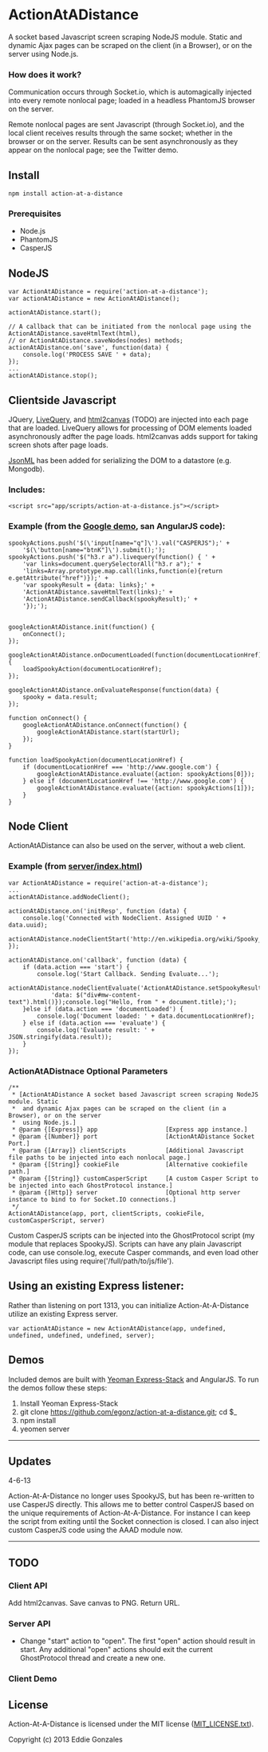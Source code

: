 # ActionAtADistance

A socket based Javascript screen scraping NodeJS module. Static and dynamic Ajax pages can be scraped on the client (in a Browser), or on the server using Node.js.

### How does it work?

Communication occurs through Socket.io, which is automagically injected into every remote nonlocal page; loaded in a headless PhantomJS browser on the server.

Remote nonlocal pages are sent Javascript (through Socket.io), and the local client receives results through the same socket; whether in the browser or on the server. Results can be sent asynchronously as they appear on the nonlocal page; see the Twitter demo.


## Install

    npm install action-at-a-distance

### Prerequisites

* Node.js
* PhantomJS
* CasperJS

## NodeJS

	var ActionAtADistance = require('action-at-a-distance');
    var actionAtADistance = new ActionAtADistance();

    actionAtADistance.start();

    // A callback that can be initiated from the nonlocal page using the ActionAtADistance.saveHtmlText(html), 
    // or ActionAtADistance.saveNodes(nodes) methods;
    actionAtADistance.on('save', function(data) {
        console.log('PROCESS SAVE ' + data);
    });
    ...
    actionAtADistance.stop();


## Clientside Javascript

JQuery, [LiveQuery](https://github.com/brandonaaron/livequery), and [html2canvas](http://html2canvas.hertzen.com/) (TODO) are injected into each page that are loaded. LiveQuery allows for processing of DOM elements loaded asynchronously adfter the page loads. html2canvas adds support for taking screen shots after page loads.

[JsonML](https://github.com/mckamey/jsonml/) has been added for serializing the DOM to a datastore (e.g. Mongodb).

### Includes:

    <script src="app/scripts/action-at-a-distance.js"></script>

### Example (from the [Google demo](https://github.com/egonz/action-at-a-distance/blob/master/app/scripts/controllers/spooky/spookyGoogle.js), san AngularJS code):

    spookyActions.push('$(\'input[name="q"]\').val("CASPERJS");' +
        '$(\'button[name="btnK"]\').submit();');
    spookyActions.push('$("h3.r a").livequery(function() { ' +
        'var links=document.querySelectorAll("h3.r a");' +
        'links=Array.prototype.map.call(links,function(e){return e.getAttribute("href")});' +
        'var spookyResult = {data: links};' +
        'ActionAtADistance.saveHtmlText(links);' +
        'ActionAtADistance.sendCallback(spookyResult);' +
        '});');


    googleActionAtADistance.init(function() {
        onConnect();
    });

    googleActionAtADistance.onDocumentLoaded(function(documentLocationHref) {
        loadSpookyAction(documentLocationHref);
    });

    googleActionAtADistance.onEvaluateResponse(function(data) {
        spooky = data.result;
    });

    function onConnect() {
        googleActionAtADistance.onConnect(function() {
            googleActionAtADistance.start(startUrl);
        });
    }

    function loadSpookyAction(documentLocationHref) {
        if (documentLocationHref === 'http://www.google.com') {
            googleActionAtADistance.evaluate({action: spookyActions[0]});
        } else if (documentLocationHref !== 'http://www.google.com') {
            googleActionAtADistance.evaluate({action: spookyActions[1]});
        }
    }


## Node Client

ActionAtADistance can also be used on the server, without a web client.

### Example (from [server/index.html](https://github.com/egonz/action-at-a-distance/blob/master/server/index.js))

    var ActionAtADistance = require('action-at-a-distance');
    ...
    actionAtADistance.addNodeClient();

    actionAtADistance.on('initResp', function (data) {
        console.log('Connected with NodeClient. Assigned UUID ' + data.uuid);
        actionAtADistance.nodeClientStart('http://en.wikipedia.org/wiki/Spooky_the_Tuff_Little_Ghost');
    });

    actionAtADistance.on('callback', function (data) {
        if (data.action === 'start') {
            console.log('Start Callback. Sending Evaluate...');
            actionAtADistance.nodeClientEvaluate('ActionAtADistance.setSpookyResult({'+
                'data: $("div#mw-content-text").html()});console.log("Hello, from " + document.title);');
        }else if (data.action === 'documentLoaded') {
            console.log('Document loaded: ' + data.documentLocationHref);
        } else if (data.action === 'evaluate') {
            console.log('Evaluate result: ' + JSON.stringify(data.result));
        }
    });

### ActionAtADistnace Optional Parameters

    /**
     * [ActionAtADistance A socket based Javascript screen scraping NodeJS module. Static 
     *  and dynamic Ajax pages can be scraped on the client (in a Browser), or on the server 
     *  using Node.js.]
     * @param {[Express]} app                   [Express app instance.]
     * @param {[Number]} port                   [ActionAtADistance Socket Port.]
     * @param {[Array]} clientScripts           [Additional Javascript file paths to be injected into each nonlocal page.]
     * @param {[String]} cookieFile             [Alternative cookiefile path.]
     * @param {[String]} customCasperScript     [A custom Casper Script to be injected into each GhostProtocol instance.]
     * @param {[Http]} server                   [Optional http server instance to bind to for Socket.IO connections.]
     */
    ActionAtADistance(app, port, clientScripts, cookieFile, customCasperScript, server)

Custom CasperJS scripts can be injected into the GhostProtocol script (my module that replaces SpookyJS). Scripts
can have any plain Javascript code, can use console.log, execute Casper commands, and even load other Javascript
files using require('/full/path/to/js/file').

## Using an existing Express listener:

Rather than listening on port 1313, you can initialize Action-At-A-Distance utilize
an existing Express server.

    var actionAtADistance = new ActionAtADistance(app, undefined, undefined, undefined, undefined, server);

## Demos

Included demos are built with [Yeoman Express-Stack](https://github.com/yeoman/yeoman/tree/express-stack) and AngularJS. To
run the demos follow these steps:

1. Install Yeoman Express-Stack
2. git clone https://github.com/egonz/action-at-a-distance.git; cd $_
2. npm install
3. yeomen server

----

## Updates

4-6-13

Action-At-A-Distance no longer uses SpookyJS, but has been re-written to use CasperJS directly.
This allows me to better control CasperJS based on the unique requirements of Action-At-A-Distance. 
For instance I can keep the script from exiting until the Socket connection is closed. I can also 
inject custom CasperJS code using the AAAD module now.

----

## TODO

### Client API

Add html2canvas. Save canvas to PNG. Return URL.

### Server API

* Change "start" action to "open". The first "open" action should result in start. Any additional "open" actions should exit the current GhostProtocol thread and create a new one.

### Client Demo

## License

Action-At-A-Distance is licensed under the MIT license ([MIT_LICENSE.txt](https://github.com/egonz/action-at-a-distance/blob/master/MIT_LICENSE.txt)).

Copyright (c) 2013 Eddie Gonzales